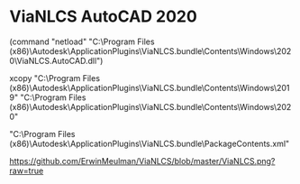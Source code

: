 # ViaNLCS AutoCAD 2020

(command "netload" "C:\\Program Files (x86)\\Autodesk\\ApplicationPlugins\\ViaNLCS.bundle\\Contents\\Windows\\2020\\ViaNLCS.AutoCAD.dll")

xcopy "C:\Program Files (x86)\Autodesk\ApplicationPlugins\ViaNLCS.bundle\Contents\Windows\2019" "C:\Program Files (x86)\Autodesk\ApplicationPlugins\ViaNLCS.bundle\Contents\Windows\2020"

"C:\Program Files (x86)\Autodesk\ApplicationPlugins\ViaNLCS.bundle\PackageContents.xml"

https://github.com/ErwinMeulman/ViaNLCS/blob/master/ViaNLCS.png?raw=true

